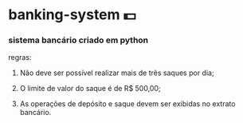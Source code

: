 # banking-system 💵
### sistema bancário criado em python 

regras: 

1. Não deve ser possível realizar mais de três saques por dia;

2. O limite de valor do saque é de R$ 500,00;

3. As operações de depósito e saque devem ser exibidas no extrato bancário.


